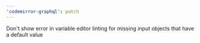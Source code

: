 ```yaml
---
'codemirror-graphql': patch
---
```


Don't show error in variable editor linting for missing input objects that have a default value
